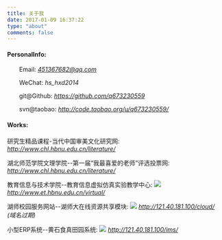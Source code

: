```yaml
---
title: 关于我
date: 2017-01-09 16:37:22
type: "about"
comments: false
---
```

#### PersonalInfo:
&emsp;&emsp;Email: *451367682@qq.com*

&emsp;&emsp;WeChat: *hs_hxd2014*

&emsp;&emsp;git@Github: *https://github.com/q673230559*

&emsp;&emsp;svn@taobao: *http://code.taobao.org/u/q673230559/*

#### Works:
研究生精品课程-当代中国审美文化研究网: 
*http://www.chl.hbnu.edu.cn/literature/*

湖北师范学院文理学院--第一届“我最喜爱的老师”评选投票网: 
*http://www.chl.hbnu.edu.cn/literature/*

教育信息与技术学院--教育信息虚拟仿真实验教学中心:
![](/pic/virtual.png)
*http://www.et.hbnu.edu.cn/virtual/*

湖师校园服务网站--湖师大在线资源共享模块:
![](/pic/cloud.png)
*http://121.40.181.100/cloud/* *(域名过期)*

小型ERP系统--黄石食真田园系统:
![](/pic/ims.png)
*http://121.40.181.100/ims/*

